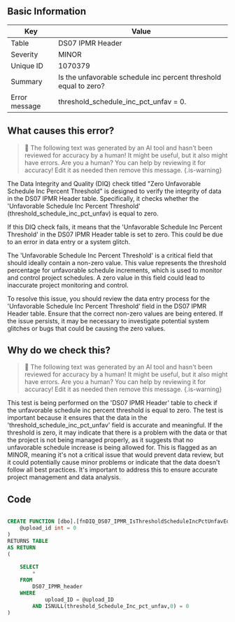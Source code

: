## Basic Information
| Key         | Value          |
|-------------|----------------|
| Table       | DS07 IPMR Header |
| Severity    | MINOR |
| Unique ID   | 1070379   |
| Summary     | Is the unfavorable schedule inc percent threshold equal to zero? |
| Error message | threshold_schedule_inc_pct_unfav = 0. |

## What causes this error?

> :robot: The following text was generated by an AI tool and hasn't been reviewed for accuracy by a human! It might be useful, but it also might have errors. Are you a human? You can help by reviewing it for accuracy! Edit it as needed then remove this message.
{.is-warning}

The Data Integrity and Quality (DIQ) check titled "Zero Unfavorable Schedule Inc Percent Threshold" is designed to verify the integrity of data in the DS07 IPMR Header table. Specifically, it checks whether the 'Unfavorable Schedule Inc Percent Threshold' (threshold_schedule_inc_pct_unfav) is equal to zero.

If this DIQ check fails, it means that the 'Unfavorable Schedule Inc Percent Threshold' in the DS07 IPMR Header table is set to zero. This could be due to an error in data entry or a system glitch. 

The 'Unfavorable Schedule Inc Percent Threshold' is a critical field that should ideally contain a non-zero value. This value represents the threshold percentage for unfavorable schedule increments, which is used to monitor and control project schedules. A zero value in this field could lead to inaccurate project monitoring and control.

To resolve this issue, you should review the data entry process for the 'Unfavorable Schedule Inc Percent Threshold' field in the DS07 IPMR Header table. Ensure that the correct non-zero values are being entered. If the issue persists, it may be necessary to investigate potential system glitches or bugs that could be causing the zero values.
## Why do we check this?

> :robot: The following text was generated by an AI tool and hasn't been reviewed for accuracy by a human! It might be useful, but it also might have errors. Are you a human? You can help by reviewing it for accuracy! Edit it as needed then remove this message.
{.is-warning}

This test is being performed on the 'DS07 IPMR Header' table to check if the unfavorable schedule inc percent threshold is equal to zero. The test is important because it ensures that the data in the 'threshold_schedule_inc_pct_unfav' field is accurate and meaningful. If the threshold is zero, it may indicate that there is a problem with the data or that the project is not being managed properly, as it suggests that no unfavorable schedule increase is being allowed for. This is flagged as an MINOR, meaning it's not a critical issue that would prevent data review, but it could potentially cause minor problems or indicate that the data doesn't follow all best practices. It's important to address this to ensure accurate project management and data analysis.
## Code

```sql

CREATE FUNCTION [dbo].[fnDIQ_DS07_IPMR_IsThresholdScheduleIncPctUnfavEqToZero] (
	@upload_id int = 0
)
RETURNS TABLE
AS RETURN
(
	
	SELECT 
		*
	FROM
		DS07_IPMR_header
	WHERE
			upload_ID = @upload_ID
		AND ISNULL(threshold_Schedule_Inc_pct_unfav,0) = 0
)
```
